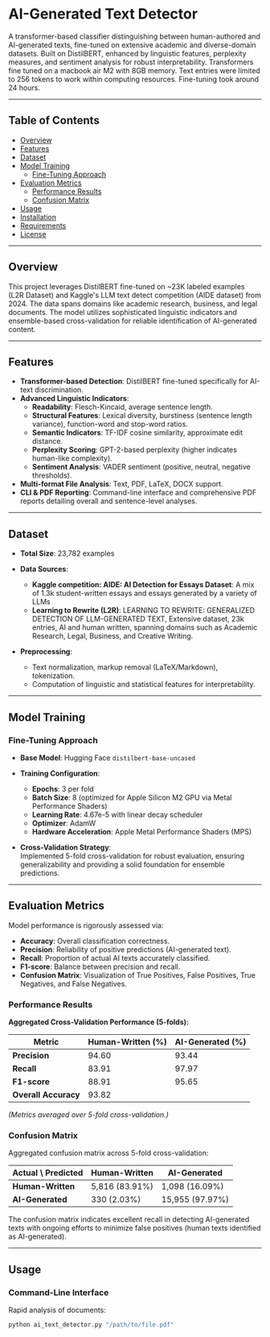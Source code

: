 # AI-Generated Text Detector

A transformer-based classifier distinguishing between human-authored and AI-generated texts, fine-tuned on extensive academic and diverse-domain datasets. Built on DistilBERT, enhanced by linguistic features, perplexity measures, and sentiment analysis for robust interpretability.  Transformers fine tuned on a macbook air M2 with 8GB memory.  Text entries were limited to 256 tokens to work within computing resources.  Fine-tuning took around 24 hours.

---

## Table of Contents

- [Overview](#overview)
- [Features](#features)
- [Dataset](#dataset)
- [Model Training](#model-training)
    - [Fine-Tuning Approach](#fine-tuning-approach)
- [Evaluation Metrics](#evaluation-metrics)
    - [Performance Results](#performance-results)
    - [Confusion Matrix](#confusion-matrix)
- [Usage](#usage)
- [Installation](#installation)
- [Requirements](#requirements)
- [License](#license)

---

## Overview

This project leverages DistilBERT fine-tuned on ~23K labeled examples (L2R Dataset) and Kaggle's LLM text detect competition (AIDE dataset) from 2024. The data spans domains like academic research, business, and legal documents. The model utilizes sophisticated linguistic indicators and ensemble-based cross-validation for reliable identification of AI-generated content.

---

## Features

- **Transformer-based Detection**: DistilBERT fine-tuned specifically for AI-text discrimination.
- **Advanced Linguistic Indicators**:
    - **Readability**: Flesch-Kincaid, average sentence length.
    - **Structural Features**: Lexical diversity, burstiness (sentence length variance), function-word and stop-word ratios.
    - **Semantic Indicators**: TF-IDF cosine similarity, approximate edit distance.
    - **Perplexity Scoring**: GPT-2-based perplexity (higher indicates human-like complexity).
    - **Sentiment Analysis**: VADER sentiment (positive, neutral, negative thresholds).
- **Multi-format File Analysis**: Text, PDF, LaTeX, DOCX support.
- **CLI & PDF Reporting**: Command-line interface and comprehensive PDF reports detailing overall and sentence-level analyses.

---

## Dataset

- **Total Size**: 23,782 examples
- **Data Sources**:
    - **Kaggle competition: AIDE: AI Detection for Essays Dataset**: A mix of 1.3k student-written essays and essays generated by a variety of LLMs
    - **Learning to Rewrite (L2R)**: LEARNING TO REWRITE: GENERALIZED DETECTION OF LLM-GENERATED TEXT, Extensive dataset, 23k entries, AI and human written, spanning domains such as Academic Research, Legal, Business, and Creative Writing.

- **Preprocessing**:
    - Text normalization, markup removal (LaTeX/Markdown), tokenization.
    - Computation of linguistic and statistical features for interpretability.

---

## Model Training

### Fine-Tuning Approach

- **Base Model**: Hugging Face `distilbert-base-uncased`
- **Training Configuration**:
    - **Epochs**: 3 per fold
    - **Batch Size**: 8 (optimized for Apple Silicon M2 GPU via Metal Performance Shaders)
    - **Learning Rate**: 4.67e-5 with linear decay scheduler
    - **Optimizer**: AdamW
    - **Hardware Acceleration**: Apple Metal Performance Shaders (MPS)

- **Cross-Validation Strategy**:  
  Implemented 5-fold cross-validation for robust evaluation, ensuring generalizability and providing a solid foundation for ensemble predictions.

---

## Evaluation Metrics

Model performance is rigorously assessed via:

- **Accuracy**: Overall classification correctness.
- **Precision**: Reliability of positive predictions (AI-generated text).
- **Recall**: Proportion of actual AI texts accurately classified.
- **F1-score**: Balance between precision and recall.
- **Confusion Matrix**: Visualization of True Positives, False Positives, True Negatives, and False Negatives.

### Performance Results

**Aggregated Cross-Validation Performance (5-folds):**

| Metric                 | Human-Written (%) | AI-Generated (%) |
|------------------------|-------------------|------------------|
| **Precision**          | 94.60             | 93.44            |
| **Recall**             | 83.91             | 97.97            |
| **F1-score**           | 88.91             | 95.65            |
| **Overall Accuracy**   | 93.82             |                  |

*(Metrics averaged over 5-fold cross-validation.)*

### Confusion Matrix

Aggregated confusion matrix across 5-fold cross-validation:

| Actual \ Predicted | Human-Written | AI-Generated |
|--------------------|---------------|--------------|
| **Human-Written**  | 5,816 (83.91%)| 1,098 (16.09%)|
| **AI-Generated**   | 330 (2.03%)   | 15,955 (97.97%)|

The confusion matrix indicates excellent recall in detecting AI-generated texts with ongoing efforts to minimize false positives (human texts identified as AI-generated).

---

## Usage

### Command-Line Interface

Rapid analysis of documents:

```bash
python ai_text_detector.py "/path/to/file.pdf"

